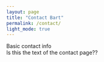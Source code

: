```yaml
---
layout: page
title: "Contact Bart"
permalink: /contact/
light_mode: true
---
```


Basic contact info  
Is this the text of the contact page??